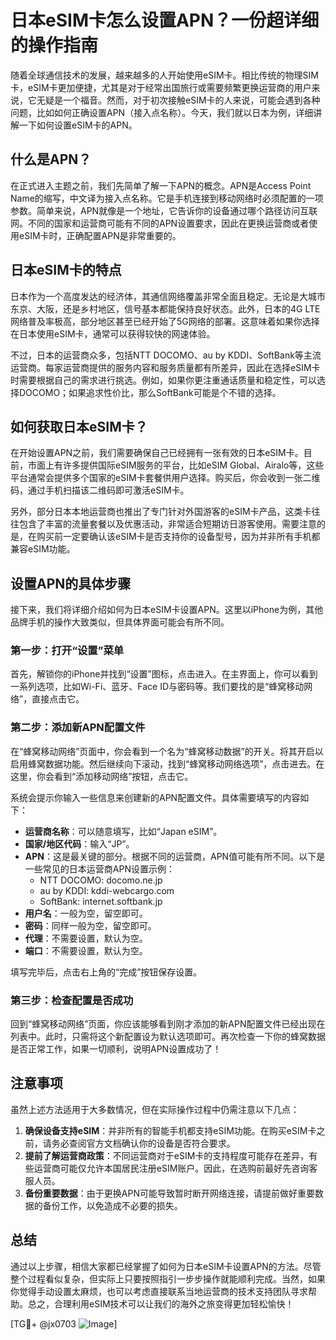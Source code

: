 # 日本eSIM卡怎么设置APN？一份超详细的操作指南

随着全球通信技术的发展，越来越多的人开始使用eSIM卡。相比传统的物理SIM卡，eSIM卡更加便捷，尤其是对于经常出国旅行或需要频繁更换运营商的用户来说，它无疑是一个福音。然而，对于初次接触eSIM卡的人来说，可能会遇到各种问题，比如如何正确设置APN（接入点名称）。今天，我们就以日本为例，详细讲解一下如何设置eSIM卡的APN。

## 什么是APN？

在正式进入主题之前，我们先简单了解一下APN的概念。APN是Access Point Name的缩写，中文译为接入点名称。它是手机连接到移动网络时必须配置的一项参数。简单来说，APN就像是一个地址，它告诉你的设备通过哪个路径访问互联网。不同的国家和运营商可能有不同的APN设置要求，因此在更换运营商或者使用eSIM卡时，正确配置APN是非常重要的。

## 日本eSIM卡的特点

日本作为一个高度发达的经济体，其通信网络覆盖非常全面且稳定。无论是大城市东京、大阪，还是乡村地区，信号基本都能保持良好状态。此外，日本的4G LTE网络普及率极高，部分地区甚至已经开始了5G网络的部署。这意味着如果你选择在日本使用eSIM卡，通常可以获得较快的网速体验。

不过，日本的运营商众多，包括NTT DOCOMO、au by KDDI、SoftBank等主流运营商。每家运营商提供的服务内容和服务质量都有所差异，因此在选择eSIM卡时需要根据自己的需求进行挑选。例如，如果你更注重通话质量和稳定性，可以选择DOCOMO；如果追求性价比，那么SoftBank可能是个不错的选择。

## 如何获取日本eSIM卡？

在开始设置APN之前，我们需要确保自己已经拥有一张有效的日本eSIM卡。目前，市面上有许多提供国际eSIM服务的平台，比如eSIM Global、Airalo等，这些平台通常会提供多个国家的eSIM卡套餐供用户选择。购买后，你会收到一张二维码，通过手机扫描该二维码即可激活eSIM卡。

另外，部分日本本地运营商也推出了专门针对外国游客的eSIM卡产品，这类卡往往包含了丰富的流量套餐以及优惠活动，非常适合短期访日游客使用。需要注意的是，在购买前一定要确认该eSIM卡是否支持你的设备型号，因为并非所有手机都兼容eSIM功能。

## 设置APN的具体步骤

接下来，我们将详细介绍如何为日本eSIM卡设置APN。这里以iPhone为例，其他品牌手机的操作大致类似，但具体界面可能会有所不同。

### 第一步：打开“设置”菜单

首先，解锁你的iPhone并找到“设置”图标，点击进入。在主界面上，你可以看到一系列选项，比如Wi-Fi、蓝牙、Face ID与密码等。我们要找的是“蜂窝移动网络”，直接点击它。

### 第二步：添加新APN配置文件

在“蜂窝移动网络”页面中，你会看到一个名为“蜂窝移动数据”的开关。将其开启以启用蜂窝数据功能。然后继续向下滚动，找到“蜂窝移动网络选项”，点击进去。在这里，你会看到“添加移动网络”按钮，点击它。

系统会提示你输入一些信息来创建新的APN配置文件。具体需要填写的内容如下：

- **运营商名称**：可以随意填写，比如“Japan eSIM”。
- **国家/地区代码**：输入“JP”。
- **APN**：这是最关键的部分。根据不同的运营商，APN值可能有所不同。以下是一些常见的日本运营商APN设置示例：
  - NTT DOCOMO: docomo.ne.jp
  - au by KDDI: kddi-webcargo.com
  - SoftBank: internet.softbank.jp
- **用户名**：一般为空，留空即可。
- **密码**：同样一般为空，留空即可。
- **代理**：不需要设置，默认为空。
- **端口**：不需要设置，默认为空。

填写完毕后，点击右上角的“完成”按钮保存设置。

### 第三步：检查配置是否成功

回到“蜂窝移动网络”页面，你应该能够看到刚才添加的新APN配置文件已经出现在列表中。此时，只需将这个新配置设为默认选项即可。再次检查一下你的蜂窝数据是否正常工作，如果一切顺利，说明APN设置成功了！

## 注意事项

虽然上述方法适用于大多数情况，但在实际操作过程中仍需注意以下几点：

1. **确保设备支持eSIM**：并非所有的智能手机都支持eSIM功能。在购买eSIM卡之前，请务必查阅官方文档确认你的设备是否符合要求。
2. **提前了解运营商政策**：不同运营商对于eSIM卡的支持程度可能存在差异，有些运营商可能仅允许本国居民注册eSIM账户。因此，在选购前最好先咨询客服人员。
3. **备份重要数据**：由于更换APN可能导致暂时断开网络连接，请提前做好重要数据的备份工作，以免造成不必要的损失。

## 总结

通过以上步骤，相信大家都已经掌握了如何为日本eSIM卡设置APN的方法。尽管整个过程看似复杂，但实际上只要按照指引一步步操作就能顺利完成。当然，如果你觉得手动设置太麻烦，也可以考虑直接联系当地运营商的技术支持团队寻求帮助。总之，合理利用eSIM技术可以让我们的海外之旅变得更加轻松愉快！

[TG💪+ @jx0703 ![Image](https://github.com/user-attachments/assets/dbca1d08-cadb-493c-b0ec-ad6f7a83f270)]